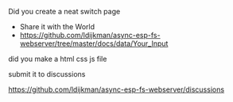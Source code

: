 Did you create a neat switch page
- Share it with the World
- https://github.com/ldijkman/async-esp-fs-webserver/tree/master/docs/data/Your_Input

did you make a html css js file

submit it to discussions 

https://github.com/ldijkman/async-esp-fs-webserver/discussions

